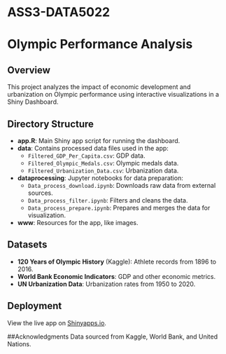 # ASS3-DATA5022
# Olympic Performance Analysis

## Overview

This project analyzes the impact of economic development and urbanization on Olympic performance using interactive visualizations in a Shiny Dashboard. 

## Directory Structure

- **app.R**: Main Shiny app script for running the dashboard.
- **data**: Contains processed data files used in the app:
  - `Filtered_GDP_Per_Capita.csv`: GDP data.
  - `Filtered_Olympic_Medals.csv`: Olympic medals data.
  - `Filtered_Urbanization_Data.csv`: Urbanization data.
- **dataprocessing**: Jupyter notebooks for data preparation:
  - `Data_process_download.ipynb`: Downloads raw data from external sources.
  - `Data_process_filter.ipynb`: Filters and cleans the data.
  - `Data_process_prepare.ipynb`: Prepares and merges the data for visualization.
- **www**: Resources for the app, like images.

## Datasets

- **120 Years of Olympic History** (Kaggle): Athlete records from 1896 to 2016.
- **World Bank Economic Indicators**: GDP and other economic metrics.
- **UN Urbanization Data**: Urbanization rates from 1950 to 2020.

## Deployment

View the live app on [Shinyapps.io](https://0266tk-0-0.shinyapps.io/ass3/).

##Acknowledgments
Data sourced from Kaggle, World Bank, and United Nations.
